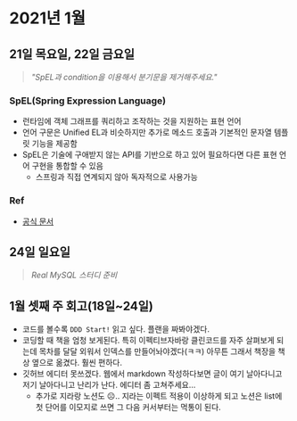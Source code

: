 # 2021년 1월
## 21일 목요일, 22일 금요일
> _"SpEL과 condition을 이용해서 분기문을 제거해주세요."_
### SpEL(Spring Expression Language)
- 런타임에 객체 그래프를 쿼리하고 조작하는 것을 지원하는 표현 언어
- 언어 구문은 Unified EL과 비슷하지만 추가로 메소드 호출과 기본적인 문자열 템플릿 기능을 제공함
- SpEL은 기술에 구애받지 않는 API를 기반으로 하고 있어 필요하다면 다른 표현 언어 구현을 통합할 수 있음
    - 스프링과 직접 연계되지 않아 독자적으로 사용가능
### Ref
- [공식 문서](https://docs.spring.io/spring-framework/docs/3.0.5.RELEASE/reference/expressions.html)

## 24일 일요일
> _Real MySQL 스터디 준비_

## 1월 셋째 주 회고(18일~24일)
- 코드를 볼수록 `DDD Start!` 읽고 싶다. 플랜을 짜봐야겠다.
- 코딩할 때 책을 엄청 보게된다. 특히 이펙티브자바랑 클린코드를 자주 살펴보게 되는데 목차를 달달 외워서 인덱스를 만들어놔야겠다(ㅋㅋ) 아무튼 그래서 책장을 책상 옆으로 옮겼다. 훨씬 편하다.
- 깃허브 에디터 못쓰겠다. 웹에서 markdown 작성하다보면 글이 여기 날아다니고 저기 날아다니고 난리가 난다. 에디터 좀 고쳐주세요...
    - 추가로 지라랑 노션도 ☹️.. 지라는 이펙트 적용이 이상하게 되고 노션은 list에 첫 단어를 이모지로 쓰면 그 다음 커서부터는 먹통이 된다.


